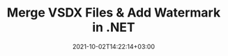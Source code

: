 ---
############################# Static ############################
layout: "autogen"
date: 2021-10-02T14:22:14+03:00
draft: false
path: "total/net/merger/vsdx/"

############################# Head ############################
head_title: "Merge & Split VSDX Files and Add Watermarks in C# .NET"
head_description: ".NET documents merger library to combine multiple VSDX files into a single file by joining selective number of pages or a range of pages from multiple source documents into one."

############################# Header ############################
title: "Merge VSDX Files & Add Watermark in .NET"
description: ".NET documents merger API to combine multiple VSDX files into a single file by joining selective number of pages or a range of pages from multiple source documents into one. Perform single document operations such as move, remove, rotate, swap and extract pages or split a single VSDX document into several resultant documents."

############################# SubMenu ############################
submenu:
    enable: false

############################# Content ############################
content:
    enable: true
    block:
    - title_left: "Merge VSDX Files & Add Watermark in C#"
      content_left: |
          Join VSDX files in C# .NET and add text or image watermarks to the single resultant document in .NET (C#, VB.NET, ASP.NET & .NET Core) applications.

          -   Instantiate **Merger** with input VSDX document
          -   Call **Join** method of **Merger** class instance and pass second source document path
          -   Call **Save** method of **Merger** class instance to save merged document
          -   Instantiate **Watermarker** with merged VSDX document as created above
          -   Create the **TextWatermark** object & set watermark properties
          -   Add watermark and save watermarked VSDX
          
      title_right: "Source Document Information Extraction"
      content_right: |
          You require `GroupDocs.Merger` & `GroupDocs.Watermark` namespaces to perform single and multiple documents merging operations within PDF, Microsoft Office, HTML, OpenDocument and many other document formats. Explore other [.NET APIs for Office documents](https://products.conholdate.com/total/net/) as offered by Conholdate.Total.
          
          Get the respective assembly files from the [downloads](https://downloads.conholdate.com/total/net) or fetch the whole package from [Nuget](https://www.nuget.org/packages/Conholdate.Total/) to add 'Conholdate.Total` directly in your workspace.
          
      code: |
          ```cs {linenos=false}
          // Merge VSDX files using GroupDocs.Merger API
          // Instantiate Merger with input VSDX document
          using (Merger merger = new Merger("input1.vsdx"))
          {
              // Call Join method of Merger class instance and pass second source document path
              merger.Join("input2.vsdx");

              // Call Save method of Merger class instance to save merged document
              merger.Save("merged.vsdx");
          }

          // Add text watermark to VSDX document
          // Instantiate Watermarker with merged VSDX document created above
          // GroupDocs.Merger created Output folder and save merged.vsdx there
          // We will load merged.vsdx document from Output folder
          using (Watermarker watermarker = new Watermarker("Output/merged.vsdx"))
          {
              // Initialize the Font to be used for watermark
              Font font = new Font("Arial", 19, FontStyle.Bold | FontStyle.Italic);

              // Create the TextWatermark object
              TextWatermark watermark = new TextWatermark("my watermark", font);

              // Set watermark properties
              watermark.ForegroundColor = Color.Red;
              watermark.BackgroundColor = Color.Blue;
              watermark.TextAlignment = TextAlignment.Right;
              watermark.Opacity = 0.5;

              // Add watermark and save watermarked VSDX
              watermarker.Add(watermark);
              watermarker.Save("output.vsdx");
          }
          ```
    - title_left: "Split VSDX File & Add Watermarks in .NET"
      content_left: |
          Split a single VSDX document to multiple independent documents and insert image or text watermarks to each of the splitted files using C# .NET.

          -   Set output path where files will be saved after splitting
          -   Instantiate **SplitOptions** object with path of splitted file and number of pages to be splitted
          -   Create **Merger** object with input VSDX and split using **SplitOptions**
          -   Instantiate **Watermarker** with splitted VSDX
          -   Create the **TextWatermark** object & set watermark properties
          -   Add watermark and save watermarked VSDX
        
      title_right: "Image Representation of Document Pages"
      content_right: |
          Combine all popular document file formats and generate image representation of the merged document pages in 'PNG', 'JPG' or 'BMP' formats. You can easily preview the complete document as a whole or display some specific pages based on page numbers or page ranges.

          Join popular document file formats on different operating systems such as Windows, Linux or macOS while using platforms such as Windows Azure, Mono and Xamarin.
          
      code: |
          ```cs {linenos=false}
          // Set output path where files will be saved after splitting
          string outputFolder = @"c:\output\";

          // Instantiate SplitOptions object with path of splitted file and number of pages to be splitted
          SplitOptions splitOptions = new SplitOptions(outputFolder + "document_{0}.{1}", new int[] { 1, 2, 4 });

          // Create Merger object with input VSDX
          using (Merger merger = new Merger("input.vsdx"))
          {
              // Split input VSDX using SplitOptions
              merger.Split(splitOptions);
          }

          // Get list of splitted files from output path
          string[] files = Directory.GetFiles(outputFolder);
          // Create counter that will be used for naming output files
          int i = 0;

          // Loop through all splitted files in the output folder
          foreach(string file in files)
          {
              i++; // Increment counter

              // Instantiate Watermarker with splitted VSDX
              using (Watermarker watermarker = new Watermarker(file))
              {
                  // Initialize the Font to be used for watermark
                  Font font = new Font("Arial", 19, FontStyle.Bold | FontStyle.Italic);

                  // Create the TextWatermark object
                  TextWatermark watermark = new TextWatermark("my watermark", font);

                  // Set watermark properties
                  watermark.ForegroundColor = Color.Red;
                  watermark.BackgroundColor = Color.Blue;
                  watermark.TextAlignment = TextAlignment.Right;
                  watermark.Opacity = 0.5;

                  // Add watermark and save watermarked VSDX
                  watermarker.Add(watermark);
                  watermarker.Save(string.Format("{0}output{1}.vsdx",outputFolder,i));
              }
          }
          ```
############################# About Formats ############################
about_formats:
    enable: false
############################# More Formats ############################
more_formats:
    enable: true
    auto: true
############################# Back to top ###############################
back_to_top:
  enable: true
---